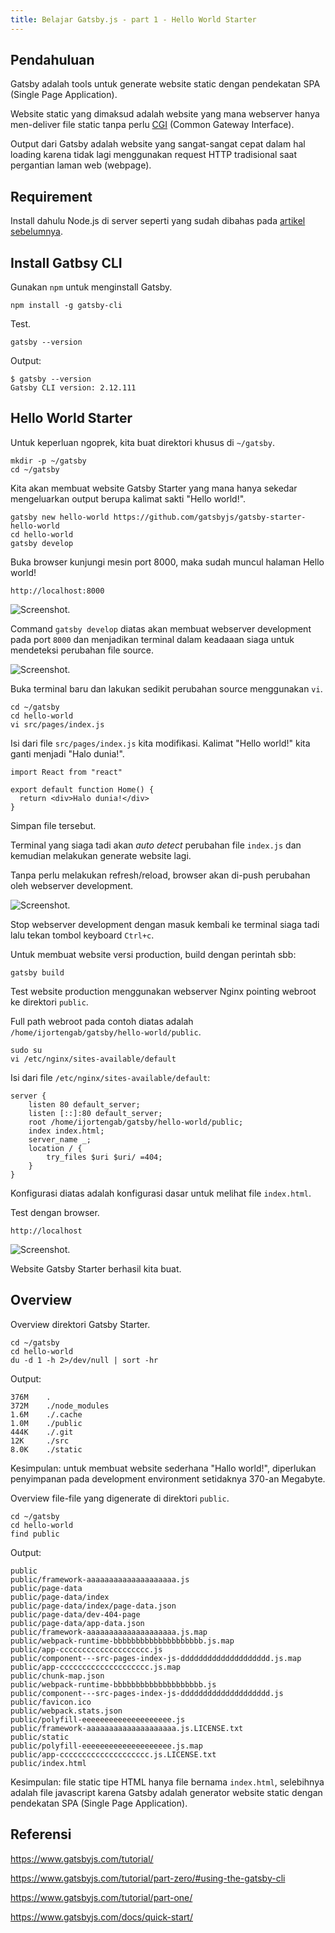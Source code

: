 ```yaml
---
title: Belajar Gatsby.js - part 1 - Hello World Starter
---
```


## Pendahuluan

Gatsby adalah tools untuk generate website static dengan pendekatan SPA (Single Page Application).

Website static yang dimaksud adalah website yang mana webserver hanya men-deliver file static tanpa perlu [CGI](https://en.wikipedia.org/wiki/Common_Gateway_Interface) (Common Gateway Interface).

Output dari Gatsby adalah website yang sangat-sangat cepat dalam hal loading karena tidak lagi menggunakan request HTTP tradisional saat pergantian laman web (webpage).

## Requirement

Install dahulu Node.js di server seperti yang sudah dibahas pada [artikel sebelumnya][1].

[1]: /blog/2020/11/15/install-nodejs/

## Install Gatbsy CLI

Gunakan `npm` untuk menginstall Gatsby.

```
npm install -g gatsby-cli
```

Test.

```
gatsby --version
```

Output:

```
$ gatsby --version
Gatsby CLI version: 2.12.111
```

## Hello World Starter

Untuk keperluan ngoprek, kita buat direktori khusus di `~/gatsby`.

```
mkdir -p ~/gatsby
cd ~/gatsby
```

Kita akan membuat website Gatsby Starter yang mana hanya sekedar mengeluarkan output berupa kalimat sakti "Hello world!".

```
gatsby new hello-world https://github.com/gatsbyjs/gatsby-starter-hello-world
cd hello-world
gatsby develop
```

Buka browser kunjungi mesin port 8000, maka sudah muncul halaman Hello world!

`http://localhost:8000`

![Screenshot.](image://ijortengab.id/screenshot.2020-11-15_5.jpg)

Command `gatsby develop` diatas akan membuat webserver development pada port `8000` dan menjadikan terminal dalam keadaaan siaga untuk mendeteksi perubahan file source.

![Screenshot.](image://ijortengab.id/screenshot.2020-11-15_6.jpg)

Buka terminal baru dan lakukan sedikit perubahan source menggunakan `vi`.

```
cd ~/gatsby
cd hello-world
vi src/pages/index.js
```

Isi dari file `src/pages/index.js` kita modifikasi. Kalimat "Hello world!" kita ganti menjadi "Halo dunia!".

```
import React from "react"

export default function Home() {
  return <div>Halo dunia!</div>
}
```

Simpan file tersebut.

Terminal yang siaga tadi akan *auto detect* perubahan file `index.js` dan kemudian melakukan generate website lagi.

Tanpa perlu melakukan refresh/reload, browser akan di-push perubahan oleh webserver development.

![Screenshot.](image://ijortengab.id/screenshot.2020-11-15_7.jpg)

Stop webserver development dengan masuk kembali ke terminal siaga tadi lalu tekan tombol keyboard `Ctrl+c`.

Untuk membuat website versi production, build dengan perintah sbb:

```
gatsby build
```

Test website production menggunakan webserver Nginx pointing webroot ke direktori `public`.

Full path webroot pada contoh diatas adalah `/home/ijortengab/gatsby/hello-world/public`.

```
sudo su
vi /etc/nginx/sites-available/default
```

Isi dari file `/etc/nginx/sites-available/default`:

```
server {
    listen 80 default_server;
    listen [::]:80 default_server;
    root /home/ijortengab/gatsby/hello-world/public;
    index index.html;
    server_name _;
    location / {
        try_files $uri $uri/ =404;
    }
}
```

Konfigurasi diatas adalah konfigurasi dasar untuk melihat file `index.html`.

Test dengan browser.

`http://localhost`

![Screenshot.](image://ijortengab.id/screenshot.2020-11-15_8.jpg)

Website Gatsby Starter berhasil kita buat.

## Overview

Overview direktori Gatsby Starter.

```
cd ~/gatsby
cd hello-world
du -d 1 -h 2>/dev/null | sort -hr
```

Output:

```
376M    .
372M    ./node_modules
1.6M    ./.cache
1.0M    ./public
444K    ./.git
12K     ./src
8.0K    ./static
```

Kesimpulan: untuk membuat website sederhana "Hallo world!", diperlukan penyimpanan pada development environment setidaknya 370-an Megabyte.

Overview file-file yang digenerate di direktori `public`.

```
cd ~/gatsby
cd hello-world
find public
```

Output:

```
public
public/framework-aaaaaaaaaaaaaaaaaaaa.js
public/page-data
public/page-data/index
public/page-data/index/page-data.json
public/page-data/dev-404-page
public/page-data/app-data.json
public/framework-aaaaaaaaaaaaaaaaaaaa.js.map
public/webpack-runtime-bbbbbbbbbbbbbbbbbbbb.js.map
public/app-cccccccccccccccccccc.js
public/component---src-pages-index-js-dddddddddddddddddddd.js.map
public/app-cccccccccccccccccccc.js.map
public/chunk-map.json
public/webpack-runtime-bbbbbbbbbbbbbbbbbbbb.js
public/component---src-pages-index-js-dddddddddddddddddddd.js
public/favicon.ico
public/webpack.stats.json
public/polyfill-eeeeeeeeeeeeeeeeeeee.js
public/framework-aaaaaaaaaaaaaaaaaaaa.js.LICENSE.txt
public/static
public/polyfill-eeeeeeeeeeeeeeeeeeee.js.map
public/app-cccccccccccccccccccc.js.LICENSE.txt
public/index.html
```

Kesimpulan: file static tipe HTML hanya file bernama `index.html`, selebihnya adalah file javascript karena Gatsby adalah generator website static dengan pendekatan SPA (Single Page Application).

## Referensi

https://www.gatsbyjs.com/tutorial/

https://www.gatsbyjs.com/tutorial/part-zero/#using-the-gatsby-cli

https://www.gatsbyjs.com/tutorial/part-one/

https://www.gatsbyjs.com/docs/quick-start/
